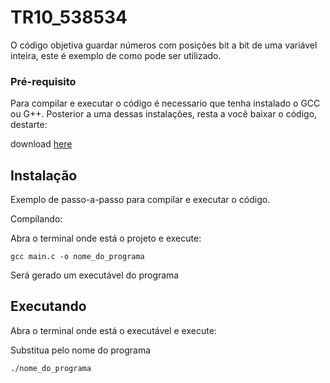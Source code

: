 # TR10_538534

O código objetiva guardar números com posições bit a bit de uma variável inteira, este é exemplo de como pode ser utilizado.

### Pré-requisito

Para compilar e executar o código é necessario que tenha instalado o GCC ou G++.
Posterior a uma dessas instalações, resta a você baixar o código, destarte:

download [here](https://github.com/Gabriel-Sao-Pedro/TR10_537643/archive/refs/heads/main.zip)

## Instalação
 
Exemplo de passo-a-passo para compilar e executar o código.

Compilando:

Abra o terminal onde está o projeto e execute:

```
gcc main.c -o nome_do_programa
```

Será gerado um executável do programa

## Executando

Abra o terminal onde está o executável e execute:

Substitua pelo nome do programa

```
./nome_do_programa
```


